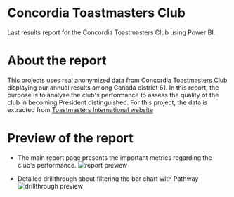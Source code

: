 # Concordia Toastmasters Club
Last results report for the Concordia Toastmasters Club using Power BI. 

# About the report

This projects uses real anonymized data from Concordia Toastmasters Club displaying our annual results among Canada district 61. In this report, the purpose is to analyze the club's performance to assess the quality of the club in becoming President distinguished. 
For this project, the data is extracted from [Toastmasters International website](https://www.toastmasters.org/)     
  
# Preview of the report

- The main report page presents the important metrics regarding the club's performance. 
![report preview]()

- Detailed drillthrough about filtering the bar chart with Pathway
![drillthrough preview]()
